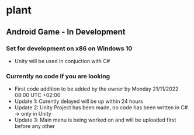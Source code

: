 # plant

## Android Game - In Development

### Set for development on x86 on Windows 10

+ Unity will be used in conjuction with C#

### Currently no code if you are looking

+ First code addition to be added by the owner by Monday 21/11/2022 08:00 UTC +02:00
+ Update 1: Curently delayed will be up within 24 hours
+ Update 2: Unity Project has been made, no code has been written in C# -> only in Unity  
+ Update 3: Main menu is being worked on and will be uploaded first before any other 
